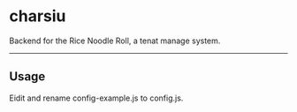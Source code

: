 # charsiu
Backend for the Rice Noodle Roll, a tenat manage system.

---

## Usage

Eidit and rename config-example.js to config.js.